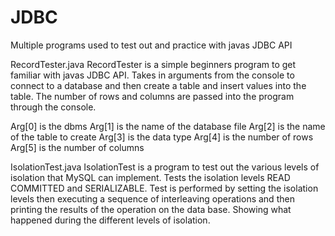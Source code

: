 # JDBC
Multiple programs used to test out and practice with javas JDBC API


RecordTester.java
RecordTester is a simple beginners program to get familiar with javas JDBC API. Takes in arguments from the console to connect to a database and then create a table and insert values into the table. The number of rows and columns are passed into the program through the console.

Arg[0] is the dbms
Arg[1] is the name of the database file
Arg[2] is the name of the table to create
Arg[3] is the data type 
Arg[4] is the number of rows
Arg[5] is the number of columns


IsolationTest.java
IsolationTest is a program to test out the various levels of isolation that MySQL can implement. Tests the isolation levels READ COMMITTED and SERIALIZABLE. Test is performed by setting the isolation levels then executing a sequence of interleaving operations and then printing the results of the operation on the data base. Showing what happened during the different levels of isolation.


